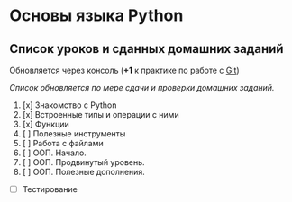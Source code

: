 # Основы языка Python #
## Список уроков и сданных домашних заданий ##

Обновляется через консоль (**+1** к практике по работе с [Git](https://git-scm.com))

*Список обновляется по мере сдачи и проверки домашних заданий.*

1. [x] Знакомство с Python
1. [x] Встроенные типы и операции с ними
1. [x] Функции
1. [ ] Полезные инструменты
1. [ ] Работа с файлами
1. [ ] ООП. Начало.
1. [ ] ООП. Продвинутый уровень.
1. [ ] ООП. Полезные дополнения.
* [ ] Тестирование
